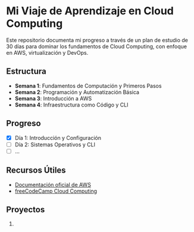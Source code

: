 # Mi Viaje de Aprendizaje en Cloud Computing

Este repositorio documenta mi progreso a través de un plan de estudio de 30 días para dominar los fundamentos de Cloud Computing, con enfoque en AWS, virtualización y DevOps.

## Estructura

- **Semana 1**: Fundamentos de Computación y Primeros Pasos
- **Semana 2**: Programación y Automatización Básica
- **Semana 3**: Introducción a AWS
- **Semana 4**: Infraestructura como Código y CLI

## Progreso

- [x] Día 1: Introducción y Configuración
- [ ] Día 2: Sistemas Operativos y CLI
- [ ] ...

## Recursos Útiles

- [Documentación oficial de AWS](https://docs.aws.amazon.com/)
- [freeCodeCamp Cloud Computing](https://www.freecodecamp.org/news/tag/cloud-computing/)

## Proyectos

1. 
